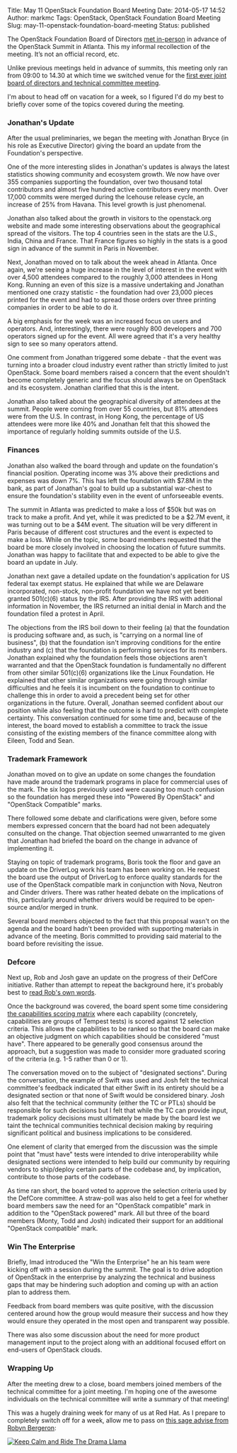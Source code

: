 Title: May 11 OpenStack Foundation Board Meeting
Date: 2014-05-17 14:52
Author: markmc
Tags: OpenStack, OpenStack Foundation Board Meeting
Slug: may-11-openstack-foundation-board-meeting
Status: published

The OpenStack Foundation Board of Directors [met
in-person](https://wiki.openstack.org/wiki/Governance/Foundation/11May2014BoardMeeting)
in advance of the OpenStack Summit in Atlanta. This my informal
recollection of the meeting. It’s not an official record, etc.

Unlike previous meetings held in advance of summits, this meeting only
ran from 09:00 to 14.30 at which time we switched venue for the [first
ever joint board of directors and technical committee
meeting](https://wiki.openstack.org/wiki/Governance/Foundation/11May2014JointMeeting).

I'm about to head off on vacation for a week, so I figured I'd do my
best to briefly cover some of the topics covered during the meeting.

### Jonathan's Update

After the usual preliminaries, we began the meeting with Jonathan Bryce
(in his role as Executive Director) giving the board an update from the
Foundation's perspective.

One of the more interesting slides in Jonathan's updates is always the
latest statistics showing community and ecosystem growth. We now have
over 355 companies supporting the foundation, over two thousand total
contributors and almost five hundred active contributors every month.
Over 17,000 commits were merged during the Icehouse release cycle, an
increase of 25% from Havana. This level growth is just phenomenal.

Jonathan also talked about the growth in visitors to the openstack.org
website and made some interesting observations about the geographical
spread of the visitors. The top 4 countries seen in the stats are the
U.S., India, China and France. That France figures so highly in the
stats is a good sign in advance of the summit in Paris in November.

Next, Jonathan moved on to talk about the week ahead in Atlanta. Once
again, we're seeing a huge increase in the level of interest in the
event with over 4,500 attendees compared to the roughly 3,000 attendees
in Hong Kong. Running an even of this size is a massive undertaking and
Jonathan mentioned one crazy statistic - the foundation had over 23,000
pieces printed for the event and had to spread those orders over three
printing companies in order to be able to do it.

A big emphasis for the week was an increased focus on users and
operators. And, interestingly, there were roughly 800 developers and 700
operators signed up for the event. All were agreed that it's a very
healthy sign to see so many operators attend.

One comment from Jonathan triggered some debate - that the event was
turning into a broader cloud industry event rather than strictly limited
to just OpenStack. Some board members raised a concern that the event
shouldn't become completely generic and the focus should always be on
OpenStack and its ecosystem. Jonathan clarified that this is the intent.

Jonathan also talked about the geographical diversity of attendees at
the summit. People were coming from over 55 countries, but 81% attendees
were from the U.S. In contrast, in Hong Kong, the percentage of US
attendees were more like 40% and Jonathan felt that this showed the
importance of regularly holding summits outside of the U.S.

### Finances

Jonathan also walked the board through and update on the foundation's
financial position. Operating income was 3% above their predictions and
expenses was down 7%. This has left the foundation with \$7.8M in the
bank, as part of Jonathan's goal to build up a substantial war-chest to
ensure the foundation's stability even in the event of unforseeable
events.

The summit in Atlanta was predicted to make a loss of \$50k but was on
track to make a profit. And yet, while it was predicted to be a \$2.7M
event, it was turning out to be a \$4M event. The situation will be very
different in Paris because of different cost structures and the event is
expected to make a loss. While on the topic, some board members
requested that the board be more closely involved in choosing the
location of future summits. Jonathan was happy to facilitate that and
expected to be able to give the board an update in July.

Jonathan next gave a detailed update on the foundation's application for
US federal tax exempt status. He explained that while we are Delaware
incorporated, non-stock, non-profit foundation we have not yet been
granted 501(c)(6) status by the IRS. After providing the IRS with
additional information in November, the IRS returned an initial denial
in March and the foundation filed a protest in April.

The objections from the IRS boil down to their feeling (a) that the
foundation is producing software and, as such, is "carrying on a normal
line of business", (b) that the foundation isn't improving conditions
for the entire industry and (c) that the foundation is performing
services for its members. Jonathan explained why the foundation feels
those objections aren't warranted and that the OpenStack foundation is
fundamentally no different from other similar 501(c)(6) organizations
like the Linux Foundation. He explained that other similar organizations
were going through similar difficulties and he feels it is incumbent on
the foundation to continue to challenge this in order to avoid a
precedent being set for other organizations in the future. Overall,
Jonathan seemed confident about our position while also feeling that the
outcome is hard to predict with complete certainty. This conversation
continued for some time and, because of the interest, the board moved to
establish a committee to track the issue consisting of the existing
members of the finance committee along with Eileen, Todd and Sean.

### Trademark Framework

Jonathan moved on to give an update on some changes the foundation have
made around the trademark programs in place for commercial uses of the
mark. The six logos previously used were causing too much confusion so
the foundation has merged these into "Powered By OpenStack" and
"OpenStack Compatible" marks.

There followed some debate and clarifications were given, before some
members expressed concern that the board had not been adequately
consulted on the change. That objection seemed unwarranted to me given
that Jonathan had briefed the board on the change in advance of
implementing it.

Staying on topic of trademark programs, Boris took the floor and gave an
update on the DriverLog work his team has been working on. He request
the board use the output of DriverLog to enforce quality standards for
the use of the OpenStack compatible mark in conjunction with Nova,
Neutron and Cinder drivers. There was rather heated debate on the
implications of this, particularly around whether drivers would be
required to be open-source and/or merged in trunk.

Several board members objected to the fact that this proposal wasn't on
the agenda and the board hadn't been provided with supporting materials
in advance of the meeting. Boris committed to providing said material to
the board before revisiting the issue.

### Defcore

Next up, Rob and Josh gave an update on the progress of their DefCore
initiative. Rather than attempt to repeat the background here, it's
probably best to [read Rob's own
words](http://robhirschfeld.com/category/clouds/openstack/defcore/).

Once the background was covered, the board spent some time considering
[the capabilities scoring
matrix](https://docs.google.com/spreadsheet/ccc?key=0Av62KoL8f9kAdFo4V1ZLUFM0OHlrRnFpQUkxSHJ5QWc&usp=drive_web#gid=6)
where each capability (concretely, capabilities are groups of Tempest
tests) is scored against 12 selection criteria. This allows the
capabilities to be ranked so that the board can make an objective
judgment on which capabilities should be considered "must have". There
appeared to be generally good consensus around the approach, but a
suggestion was made to consider more graduated scoring of the criteria
(e.g. 1-5 rather than 0 or 1).

The conversation moved on to the subject of "designated sections".
During the conversation, the example of Swift was used and Josh felt the
technical committee's feedback indicated that either Swift in its
entirety should be a designated section or that none of Swift would be
considered binary. Josh also felt that the technical community (either
the TC or PTLs) should be responsible for such decisions but I felt that
while the TC can provide input, trademark policy decisions must
ultimately be made by the board lest we taint the technical communities
technical decision making by requiring significant political and
business implications to be considered.

One element of clarity that emerged from the discussion was the simple
point that "must have" tests were intended to drive interoperability
while designated sections were intended to help build our community by
requiring vendors to ship/deploy certain parts of the codebase and, by
implication, contribute to those parts of the codebase.

As time ran short, the board voted to approve the selection criteria
used by the DefCore committee. A straw-poll was also held to get a feel
for whether board members saw the need for an "OpenStack compatible"
mark in addition to the "OpenStack powered" mark. All but three of the
board members (Monty, Todd and Josh) indicated their support for an
additional "OpenStack compatible" mark.

### Win The Enterprise

Briefly, Imad introduced the "Win the Enterprise" he an his team were
kicking off with a session during the summit. The goal is to drive
adoption of OpenStack in the enterprise by analyzing the technical and
business gaps that may be hindering such adoption and coming up with an
action plan to address them.

Feedback from board members was quite positive, with the discussion
centered around how the group would measure their success and how they
would ensure they operated in the most open and transparent way
possible.

There was also some discussion about the need for more product
management input to the project along with an additional focused effort
on end-users of OpenStack clouds.

### Wrapping Up

After the meeting drew to a close, board members joined members of the
technical committee for a joint meeting. I'm hoping one of the awesome
individuals on the technical committee will write a summary of that
meeting!

This was a hugely draining week for many of us at Red Hat. As I prepare
to completely switch off for a week, allow me to pass on [this sage
advise from Robyn
Bergeron](https://twitter.com/robynbergeron/status/466678776168865792):

[![Keep Calm and Ride The Drama
Llama](https://sd.keepcalm-o-matic.co.uk/i/keep-calm-and-ride-the-drama-llama.png)](http://www.keepcalm-o-matic.co.uk/p/keep-calm-and-ride-the-drama-llama/)
